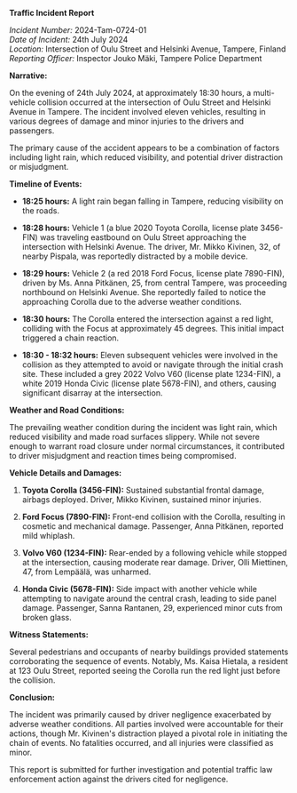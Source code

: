 **Traffic Incident Report**

*Incident Number:* 2024-Tam-0724-01  
*Date of Incident:* 24th July 2024  
*Location:* Intersection of Oulu Street and Helsinki Avenue, Tampere, Finland  
*Reporting Officer:* Inspector Jouko Mäki, Tampere Police Department  

**Narrative:**

On the evening of 24th July 2024, at approximately 18:30 hours, a multi-vehicle collision occurred at the intersection of Oulu Street and Helsinki Avenue in Tampere. The incident involved eleven vehicles, resulting in various degrees of damage and minor injuries to the drivers and passengers.

The primary cause of the accident appears to be a combination of factors including light rain, which reduced visibility, and potential driver distraction or misjudgment. 

**Timeline of Events:**

- **18:25 hours:** A light rain began falling in Tampere, reducing visibility on the roads.

- **18:28 hours:** Vehicle 1 (a blue 2020 Toyota Corolla, license plate 3456-FIN) was traveling eastbound on Oulu Street approaching the intersection with Helsinki Avenue. The driver, Mr. Mikko Kivinen, 32, of nearby Pispala, was reportedly distracted by a mobile device.

- **18:29 hours:** Vehicle 2 (a red 2018 Ford Focus, license plate 7890-FIN), driven by Ms. Anna Pitkänen, 25, from central Tampere, was proceeding northbound on Helsinki Avenue. She reportedly failed to notice the approaching Corolla due to the adverse weather conditions.

- **18:30 hours:** The Corolla entered the intersection against a red light, colliding with the Focus at approximately 45 degrees. This initial impact triggered a chain reaction.

- **18:30 - 18:32 hours:** Eleven subsequent vehicles were involved in the collision as they attempted to avoid or navigate through the initial crash site. These included a grey 2022 Volvo V60 (license plate 1234-FIN), a white 2019 Honda Civic (license plate 5678-FIN), and others, causing significant disarray at the intersection.

**Weather and Road Conditions:**

The prevailing weather condition during the incident was light rain, which reduced visibility and made road surfaces slippery. While not severe enough to warrant road closure under normal circumstances, it contributed to driver misjudgment and reaction times being compromised.

**Vehicle Details and Damages:**

1. **Toyota Corolla (3456-FIN):** Sustained substantial frontal damage, airbags deployed. Driver, Mikko Kivinen, sustained minor injuries.
   
2. **Ford Focus (7890-FIN):** Front-end collision with the Corolla, resulting in cosmetic and mechanical damage. Passenger, Anna Pitkänen, reported mild whiplash.

3. **Volvo V60 (1234-FIN):** Rear-ended by a following vehicle while stopped at the intersection, causing moderate rear damage. Driver, Olli Miettinen, 47, from Lempäälä, was unharmed.

4. **Honda Civic (5678-FIN):** Side impact with another vehicle while attempting to navigate around the central crash, leading to side panel damage. Passenger, Sanna Rantanen, 29, experienced minor cuts from broken glass.

**Witness Statements:**

Several pedestrians and occupants of nearby buildings provided statements corroborating the sequence of events. Notably, Ms. Kaisa Hietala, a resident at 123 Oulu Street, reported seeing the Corolla run the red light just before the collision.

**Conclusion:**

The incident was primarily caused by driver negligence exacerbated by adverse weather conditions. All parties involved were accountable for their actions, though Mr. Kivinen's distraction played a pivotal role in initiating the chain of events. No fatalities occurred, and all injuries were classified as minor. 

This report is submitted for further investigation and potential traffic law enforcement action against the drivers cited for negligence.